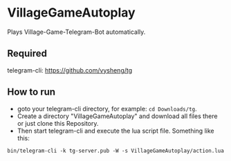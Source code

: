 # VillageGameAutoplay
Plays Village-Game-Telegram-Bot automatically.
## Required
telegram-cli:
https://github.com/vysheng/tg
## How to run
* goto your telegram-cli directory, for example: ```cd Downloads/tg```.
* Create a directory "VillageGameAutoplay" and download all files there or just clone this Repository.
* Then start telegram-cli and execute the lua script file. Something like this: 
```
bin/telegram-cli -k tg-server.pub -W -s VillageGameAutoplay/action.lua
```
